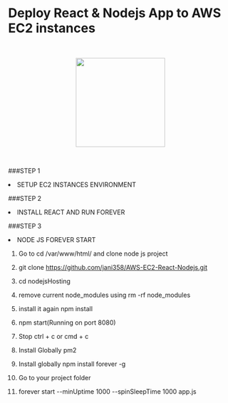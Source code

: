 # Deploy React & Nodejs App to AWS EC2 instances
<br>
<p align="center">
    <img width="200" src="https://myoctocat.com/assets/images/base-octocat.svg">
</p>
<br>

 ###STEP 1
<li>
SETUP EC2 INSTANCES ENVIRONMENT
    <br>
    
 ###STEP 2 
<li>
INSTALL REACT AND RUN FOREVER   
    <br>
    
 ###STEP 3
 <li>
NODE JS FOREVER START
     <br>

1. Go to cd /var/www/html/ and clone node js project

2. git clone https://github.com/jani358/AWS-EC2-React-Nodejs.git

3. cd nodejsHosting

4. remove current node_modules using rm -rf node_modules

5. install it again npm install

6. npm start(Running on port 8080)

7. Stop ctrl + c or cmd + c

8. Install Globally pm2

9. Install globally npm install forever -g

10. Go to your project folder

11. forever start --minUptime 1000 --spinSleepTime 1000 app.js
